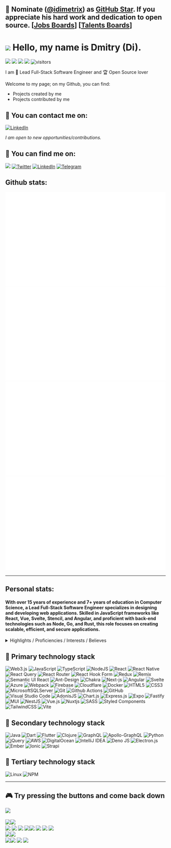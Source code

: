 📢 Nominate ([@idimetrix](https://github.com/idimetrix/)) as **[GitHub Star](https://stars.github.com/nominate)**. If you appreciate his hard work and dedication to open source. 
[**[Jobs Boards](https://github.com/idimetrix/awesome-job-boards)**]
[**[Talents Boards](https://github.com/idimetrix/awesome-talents)**]
---

# <img src="https://media.giphy.com/media/hvRJCLFzcasrR4ia7z/giphy.gif" width="30px"> Hello, my name is Dmitry (Di).

<p>
    <a href="https://github.com/idimetrix/idimetrix"><img src="https://img.shields.io/badge/status-updating-brightgreen.svg"></a>
    <a href="https://github.com/idimetrix/idimetrix/graphs/contributors"><img src="https://img.shields.io/github/contributors/idimetrix/idimetrix?color=blue"></a>
    <a href="https://github.com/idimetrix/idimetrix/stargazers"><img src="https://img.shields.io/github/stars/idimetrix/idimetrix.svg?logo=github"></a>
    <a href="https://github.com/idimetrix/idimetrix/network/members"><img src="https://img.shields.io/github/forks/idimetrix/idimetrix.svg?color=blue&logo=github"></a>
    <img src="https://visitor-badge.laobi.icu/badge?page_id=idimetrix.idimetrix" alt="visitors"/>   
</p>

I am 🧙 Lead Full-Stack Software Engineer and 🏆 Open Source lover

Welcome to my page; on my Github, you can find:
- Projects created by me
- Projects contributed by me



## 📧 You can contact me on:
[![LinkedIn](https://img.shields.io/badge/LinkedIn-%230077B5.svg?&style=for-the-badge&logo=linkedin&logoColor=white)](https://www.linkedin.com/in/dimetrix/)

*I am open to new opportunities/contributions.*


## 🔎 You can find me on:
<a href="mailto:mailto:selikhov.dmitrey@gmail.com?"><img src="https://img.shields.io/badge/Gmail-D14836?style=for-the-badge&logo=gmail&logoColor=white"/></a>
[![Twitter](https://img.shields.io/badge/Twitter-%231DA1F2.svg?&style=for-the-badge&logo=X&logoColor=white)](https://x.com/idimetrix)
[![LinkedIn](https://img.shields.io/badge/LinkedIn-%230077B5.svg?&style=for-the-badge&logo=linkedin&logoColor=white)](https://www.linkedin.com/in/dimetrix/)
[![Telegram](https://img.shields.io/badge/Telegram-2CA5E0?style=for-the-badge&logo=telegram&logoColor=white)](https://t.me/idimetrix)


## Github stats:

![GITHUB Stats](https://raw.githubusercontent.com/idimetrix/github-stats/master/generated/overview.svg#gh-dark-mode-only) ![GITHUB Languages](https://raw.githubusercontent.com/idimetrix/github-stats/master/generated/languages.svg#gh-dark-mode-only)
![GITHUB Stats](https://raw.githubusercontent.com/idimetrix/github-stats/master/generated/overview.svg#gh-light-mode-only) ![GITHUB Languages](https://raw.githubusercontent.com/idimetrix/github-stats/master/generated/languages.svg#gh-light-mode-only)

--- 

## Personal stats:

#### With over 15 years of experience and 7+ years of education in Computer Science, a Lead Full-Stack Software Engineer specializes in designing and developing web applications. Skilled in JavaScript frameworks like React, Vue, Svelte, Stencil, and Angular, and proficient with back-end technologies such as Node, Go, and Rust, this role focuses on creating scalable, efficient, and secure applications.

<details>
  <summary>Highlights / Proficiencies / Interests / Believes</summary>

Highlights:
- ⭐ 15+ years of professional experience in full lifecycle development (web2/web3) 
- ⭐ 7+ years of leadership positions (Technical Lead, Technical Architect, CTO/CEO)
- ⭐ Delivered over 50+ projects 
- ⭐ Worked with over 25+ companies from startup to enterprise level 
- ⭐ Delivered over 50+ projects 
- ⭐ Mentoring over 150+ individuals on how to grow their technical and leadership skills 
- ⭐ Co-founder and co-creator of 5 Web2 and 3 Web3 projects 
- ⭐ Web2 and Web3 expert, I specialize in facilitating the seamless transition from Web2 to Web3 technologies. 
- ⭐ Worked on innovative and cutting-edge projects 
- ⭐ Contribute to industry thought leadership 
- ⭐ Contribute to open source and private source
- ⭐ Master new technologies, master computer science and mathematics

Proficiencies:
- 📚 JavaScript, TypeScript, Node.js with Serverless and Containers and Microservices architecture
- 📚 React.js + Next.js + SSR/CSR + Prisma + Vercel
- 📚 Vue.js + Nuxt.js + SSR/CSR + TypeOrm + Cloudflare
- 📚 Angular, RxJS, NgRx
- 📚 Svelte and Stencil + Storybook + Web Components
- 📚 SQL and NoSQL databases (MySQL, PostgreSQL, MongoDB, DynamoDB, Redis)
- 📚 AWS, Azure and GCP
- 📚 Go lang, Move lang, Rust
- 📚 HTML5/CSS3 + Canvas + WebGL + Animation
- 📚 Agile, Scrum, Kanban
- 📚 Web2/Web3 startups
- 📚 Cryptography (cryptocurrency and blockchain)
- 📚 Team Leadership
- 📚 Project Leadership

Interests:
- ✔️ Self-education and self-development: Continuously seek opportunities for personal growth, self-improvement, and acquiring new knowledge and skills to stay at the forefront of industry trends and advancements.
- ✔️ Family: Place great importance on nurturing and cherishing family bonds, fostering strong relationships, and maintaining a healthy work-life balance to support personal well-being and fulfillment.
- ✔️ Sport (gym, padel tennis, crossfit): Engage in physical activities such as gym workouts, padel tennis, and crossfit, recognizing the importance of maintaining an active and healthy lifestyle to enhance productivity, focus, and overall well-being.

Big believer in:
- 💡 Power of continuous learning and personal growth
- 💡 Importance of cultivating a positive mindset and embracing optimism
- 💡 Value of hard work and perseverance in achieving success
- 💡 Power of empathy and kindness in fostering meaningful connections and creating a harmonious society
- 💡 Importance of ethical behavior and integrity in all aspects of life

</details>

## 🥇 Primary technology stack
![Web3.js](https://img.shields.io/badge/web3.js-F16822?style=for-the-badge&logo=web3.js&logoColor=white)
![JavaScript](https://img.shields.io/badge/javascript-%23323330.svg?style=for-the-badge&logo=javascript&logoColor=%23F7DF1E)
![TypeScript](https://img.shields.io/badge/-TypeScript-007ACC?style=for-the-badge&logo=typescript&logoColor=white)
![NodeJS](https://img.shields.io/badge/node.js-6DA55F?style=for-the-badge&logo=node.js&logoColor=white)
![React](https://img.shields.io/badge/react-%2320232a.svg?style=for-the-badge&logo=react&logoColor=%2361DAFB)
![React Native](https://img.shields.io/badge/react_native-%2320232a.svg?style=for-the-badge&logo=react&logoColor=%2361DAFB)
![React Query](https://img.shields.io/badge/-React%20Query-FF4154?style=for-the-badge&logo=react%20query&logoColor=white)
![React Router](https://img.shields.io/badge/React_Router-CA4245?style=for-the-badge&logo=react-router&logoColor=white)
![React Hook Form](https://img.shields.io/badge/React%20Hook%20Form-%23EC5990.svg?style=for-the-badge&logo=reacthookform&logoColor=white)
![Redux](https://img.shields.io/badge/redux-%23593d88.svg?style=for-the-badge&logo=redux&logoColor=white)
![Remix](https://img.shields.io/badge/remix-%23000.svg?style=for-the-badge&logo=remix&logoColor=white)
![Semantic UI React](https://img.shields.io/badge/Semantic%20UI%20React-%2335BDB2.svg?style=for-the-badge&logo=SemanticUIReact&logoColor=white)
![Ant-Design](https://img.shields.io/badge/-AntDesign-%230170FE?style=for-the-badge&logo=ant-design&logoColor=white)
![Chakra](https://img.shields.io/badge/chakra-%234ED1C5.svg?style=for-the-badge&logo=chakraui&logoColor=white)
![Next-js](https://img.shields.io/badge/Next-black?style=for-the-badge&logo=next.js&logoColor=white)
![Angular](https://img.shields.io/badge/angular-%23DD0031.svg?style=for-the-badge&logo=angular&logoColor=white)
![Svelte](https://img.shields.io/badge/svelte-%23f1413d.svg?style=for-the-badge&logo=svelte&logoColor=white)
![Azure](https://img.shields.io/badge/azure-%230072C6.svg?style=for-the-badge&logo=azure-devops&logoColor=white)
![Webpack](https://img.shields.io/badge/-Webpack-8DD6F9?style=for-the-badge&logo=webpack&logoColor=white)
![Firebase](https://img.shields.io/badge/firebase-%23039BE5.svg?style=for-the-badge&logo=firebase)
![Cloudflare](https://img.shields.io/badge/Cloudflare-F38020?style=for-the-badge&logo=Cloudflare&logoColor=white)
![Docker](https://img.shields.io/badge/-Docker-46a2f1?style=for-the-badge&logo=docker&logoColor=white)
![HTML5](https://img.shields.io/badge/-HTML5-E34F26?style=for-the-badge&logo=html5&logoColor=white)
![CSS3](https://img.shields.io/badge/css3-%231572B6.svg?style=for-the-badge&logo=css3&logoColor=white)
![MicrosoftSQLServer](https://img.shields.io/badge/Microsoft%20SQL%20Sever-CC2927?style=for-the-badge&logo=microsoft%20sql%20server&logoColor=white)
![Git](https://img.shields.io/badge/-Git-F05032?style=for-the-badge&logo=git&logoColor=white)
![Github Actions](https://img.shields.io/badge/-Github_Actions-2088FF?style=for-the-badge&logo=github-actions&logoColor=white)
![GitHub](https://img.shields.io/badge/github-%23121011.svg?style=for-the-badge&logo=github&logoColor=white)
![Visual Studio Code](https://img.shields.io/badge/Visual%20Studio%20Code-0078d7.svg?style=for-the-badge&logo=visual-studio-code&logoColor=white)
![AdonisJS](https://img.shields.io/badge/adonisjs-%23220052.svg?style=for-the-badge&logo=adonisjs&logoColor=white)
![Chart.js](https://img.shields.io/badge/chart.js-F5788D.svg?style=for-the-badge&logo=chart.js&logoColor=white)
![Express.js](https://img.shields.io/badge/express.js-%23404d59.svg?style=for-the-badge&logo=express&logoColor=%2361DAFB)
![Expo](https://img.shields.io/badge/expo-1C1E24?style=for-the-badge&logo=expo&logoColor=#D04A37)
![Fastify](https://img.shields.io/badge/fastify-%23000000.svg?style=for-the-badge&logo=fastify&logoColor=white)
![MUI](https://img.shields.io/badge/MUI-%230081CB.svg?style=for-the-badge&logo=mui&logoColor=white)
![NestJS](https://img.shields.io/badge/nestjs-%23E0234E.svg?style=for-the-badge&logo=nestjs&logoColor=white)
![Vue.js](https://img.shields.io/badge/vuejs-%2335495e.svg?style=for-the-badge&logo=vuedotjs&logoColor=%234FC08D)
![Nuxtjs](https://img.shields.io/badge/Nuxt-002E3B?style=for-the-badge&logo=nuxtdotjs&logoColor=#00DC82)
![SASS](https://img.shields.io/badge/SASS-hotpink.svg?style=for-the-badge&logo=SASS&logoColor=white)
![Styled Components](https://img.shields.io/badge/styled--components-DB7093?style=for-the-badge&logo=styled-components&logoColor=white)
![TailwindCSS](https://img.shields.io/badge/tailwindcss-%2338B2AC.svg?style=for-the-badge&logo=tailwind-css&logoColor=white)
![Vite](https://img.shields.io/badge/vite-%23646CFF.svg?style=for-the-badge&logo=vite&logoColor=white)

## 🥈 Secondary technology stack
![Java](https://img.shields.io/badge/java-%23ED8B00.svg?style=for-the-badge&logo=java&logoColor=white)
![Dart](https://img.shields.io/badge/dart-%230175C2.svg?style=for-the-badge&logo=dart&logoColor=white)
![Flutter](https://img.shields.io/badge/Flutter-%2302569B.svg?style=for-the-badge&logo=Flutter&logoColor=white)
![Clojure](https://img.shields.io/badge/Clojure-%23Clojure.svg?style=for-the-badge&logo=Clojure&logoColor=Clojure)
![GraphQL](https://img.shields.io/badge/-GraphQL-E10098?style=for-the-badge&logo=graphql&logoColor=white)
![Apollo-GraphQL](https://img.shields.io/badge/-ApolloGraphQL-311C87?style=for-the-badge&logo=apollo-graphql)
![Python](https://img.shields.io/badge/python-3670A0?style=for-the-badge&logo=python&logoColor=ffdd54)
![jQuery](https://img.shields.io/badge/jquery-%230769AD.svg?style=for-the-badge&logo=jquery&logoColor=white)
![AWS](https://img.shields.io/badge/AWS-%23FF9900.svg?style=for-the-badge&logo=amazon-aws&logoColor=white)
![DigitalOcean](https://img.shields.io/badge/DigitalOcean-%230167ff.svg?style=for-the-badge&logo=digitalOcean&logoColor=white)
![IntelliJ IDEA](https://img.shields.io/badge/IntelliJIDEA-000000.svg?style=for-the-badge&logo=intellij-idea&logoColor=white)
![Deno JS](https://img.shields.io/badge/deno%20js-000000?style=for-the-badge&logo=deno&logoColor=white)
![Electron.js](https://img.shields.io/badge/Electron-191970?style=for-the-badge&logo=Electron&logoColor=white)
![Ember](https://img.shields.io/badge/ember-1C1E24?style=for-the-badge&logo=ember.js&logoColor=#D04A37)
![Ionic](https://img.shields.io/badge/Ionic-%233880FF.svg?style=for-the-badge&logo=Ionic&logoColor=white)
![Strapi](https://img.shields.io/badge/strapi-%232E7EEA.svg?style=for-the-badge&logo=strapi&logoColor=white)

## 🥉 Tertiary technology stack
![Linux](https://img.shields.io/badge/Linux-FCC624?style=for-the-badge&logo=linux&logoColor=black)
![NPM](https://img.shields.io/badge/NPM-%23CB3837.svg?style=for-the-badge&logo=npm&logoColor=white)

---

## 🎮 Try pressing the buttons and come back down

<div>
  <a href="https://www.linkedin.com/in/dimetrix" target="_blank">
  <img src="https://raw.githubusercontent.com/idimetrix/idimetrix/main/images/me64.png" width="300" />
 </a>
  <br />
  <br />
  <a href="https://www.linkedin.com/in/dimetrix?button=2&callback=https://github.com/idimetrix" target="_blank">
    <img src="https://raw.githubusercontent.com/idimetrix/idimetrix/main/images/blank.png" width="35" /><img src="https://raw.githubusercontent.com/idimetrix/idimetrix/main/images/up.png" width="35" />
  </a>
  <br />
  <a href="https://www.linkedin.com/in/dimetrix?button=1&callback=https://github.com/idimetrix" target="_blank"><img src="https://raw.githubusercontent.com/idimetrix/idimetrix/main/images/left.png" width="35" /></a>
  <img src="https://raw.githubusercontent.com/idimetrix/idimetrix/main/images/blank.png" width="35" />
  <a href="https://www.linkedin.com/in/dimetrix?button=0&callback=https://github.com/idimetrix" target="_blank"><img src="https://raw.githubusercontent.com/idimetrix/idimetrix/main/images/right.png" width="35" /></a>
  <img src="https://raw.githubusercontent.com/idimetrix/idimetrix/main/images/blank.png" width="35" /><img src="https://raw.githubusercontent.com/idimetrix/idimetrix/main/images/blank.png" width="35" />
  <img src="https://raw.githubusercontent.com/idimetrix/idimetrix/main/images/blank.png" width="35" />
  <a href="https://www.linkedin.com/in/dimetrix?button=5&callback=https://github.com/idimetrix" target="_blank"><img src="https://raw.githubusercontent.com/idimetrix/idimetrix/main/images/B.png" width="35" /></a>
  <a href="https://www.linkedin.com/in/dimetrix?button=4&callback=https://github.com/idimetrix" target="_blank"><img src="https://raw.githubusercontent.com/idimetrix/idimetrix/main/images/A.png" width="35" /></a> <br />
  <a href="https://www.linkedin.com/in/dimetrix?button=3&callback=https://github.com/idimetrix" target="_blank">
    <img src="https://raw.githubusercontent.com/idimetrix/idimetrix/main/images/blank.png" width="35" /><img src="https://raw.githubusercontent.com/idimetrix/idimetrix/main/images/down.png" width="35" />
  </a>
  <br />
  <img src="https://raw.githubusercontent.com/idimetrix/idimetrix/main/images/blank.png" width="35" /><img src="https://raw.githubusercontent.com/idimetrix/idimetrix/main/images/blank.png" width="35" />
  <a href="https://www.linkedin.com/in/dimetrix?button=6&callback=https://github.com/idimetrix" target="_blank"><img src="https://raw.githubusercontent.com/idimetrix/idimetrix/main/images/select.png" height="35" /></a>
  <a href="https://www.linkedin.com/in/dimetrix?button=7&callback=https://github.com/idimetrix" target="_blank"><img src="https://raw.githubusercontent.com/idimetrix/idimetrix/main/images/start.png" height="35" /></a>
</div>